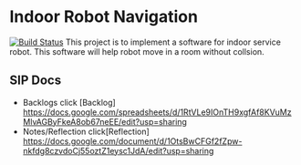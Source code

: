 # Indoor Robot Navigation
[![Build Status](https://travis-ci.org/ShaotuJia/ENPM_808X_Final_Project.svg?branch=master)](https://travis-ci.org/ShaotuJia/ENPM_808X_Final_Project)
This project is to implement a software for indoor service robot. This software will help robot move in a room without collsion. 

## SIP Docs

- Backlogs click [Backlog] https://docs.google.com/spreadsheets/d/1RtVLe9IOnTH9xgfAf8KVuMzMlvAGByFkeA8ob67neEE/edit?usp=sharing
- Notes/Reflection click[Reflection] https://docs.google.com/document/d/1OtsBwCFGf2fZpw-nkfdg8czvdoCj55oztZ1eysc1JdA/edit?usp=sharing

